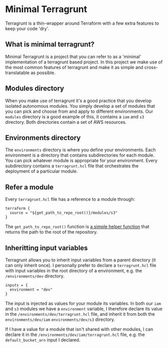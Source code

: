 # Minimal Terragrunt

Terragrunt is a thin-wrapper around Terraform with a few extra features to keep your code 'dry'.

## What is minimal terragrunt?

Minimal Terragrunt is a project that you can refer to as a 'minimal' implementation of a terragrunt based project.
In this project we make use of the most common features of terragrunt and make it as simple and cross-translatable as possible.

## Modules directory

When you make use of terragrunt it's a good practice that you develop isolated autonomous modules. You simply develop a set of modules that you can pick and choose from and apply to different environments. Our `modules` directory is a good example of this, it contains a `iam` and `s3` directory. Both directories contain a set of AWS resources.


## Environments directory

The `environments` directory is where you define your environments. Each environment is a directory that contains subdirectories for each module.
You can pick whatever module is appropriate for your environment. Every subdirectory contains a `terragrunt.hcl` file that orchestrates the deployment of a particular module.

## Refer a module

Every `terragrunt.hcl` file has a reference to a module through:

```hcl
terraform {
  source = "${get_path_to_repo_root()}/modules/s3"
}
```

The `get_path_to_repo_root()` function is [a simple helper function](https://terragrunt.gruntwork.io/docs/reference/built-in-functions/#get_path_to_repo_root) that returns the path to the root of the repository.


## Inheritting input variables

Terragrunt allows you to inherit input variables from a parent directory (it can only inherit once).
I personally prefer to declare a `terragrunt.hcl` file with input variables in the root directory of a environment, e.g. the `/environments/dev` directory.

```hcl
inputs = {
  environment = "dev"
}
```

The input is injected as values for your module its variables. In both our `iam` and `s3` modules we have a `environment` variable, I therefore declare its value in the `/environments/dev/terragrunt.hcl` file, and inherit it from both the `environments/dev/iam` `environments/dev/s3` directory.

If I have a value for a module that isn't shared with other modules, I can declare it in the `/environments/dev/iam/terragrunt.hcl` file, e.g. the `default_bucket_arn` input I declared.
